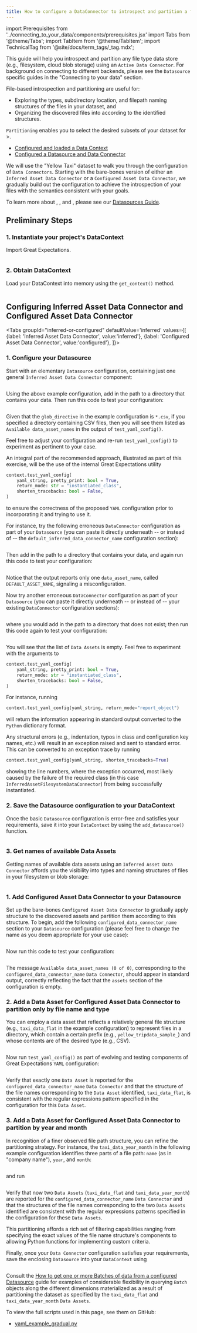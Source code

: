 ```yaml
---
title: How to configure a DataConnector to introspect and partition a file system or blob store
---
```

import Prerequisites from '../connecting_to_your_data/components/prerequisites.jsx'
import Tabs from '@theme/Tabs';
import TabItem from '@theme/TabItem';
import TechnicalTag from '@site/docs/term_tags/_tag.mdx';

This guide will help you introspect and partition any file type data store (e.g., filesystem, cloud blob storage) using
an `Active Data Connector`.  For background on connecting to different backends, please see the
`Datasource` specific guides in the "Connecting to your data" section.

File-based introspection and partitioning are useful for:
- Exploring the types, subdirectory location, and filepath naming structures of the files in your dataset, and
- Organizing the discovered files into <TechnicalTag tag="data_asset" text="Data Assets" /> according to the identified structures.

`Partitioning` enables you to select the desired subsets of your dataset for <TechnicalTag tag="validation" text="Validation"/>>.

<Prerequisites>

- [Configured and loaded a Data Context](../../tutorials/getting_started/tutorial_setup.md)
- [Configured a Datasource and Data Connector](../../terms/datasource.md)
  
</Prerequisites>

We will use the "Yellow Taxi" dataset to walk you through the configuration of `Data Connectors`.  Starting with the
bare-bones version of either an `Inferred Asset Data Connector` or a `Configured Asset Data Connector`, we gradually
build out the configuration to achieve the introspection of your files with the semantics consistent with your goals.

To learn more about <TechnicalTag tag="datasource" text="Datasources" />, <TechnicalTag tag="datasource" text="Data Connectors" />, and <TechnicalTag tag="batch" text="Batch(es)" />, please see our [Datasources Guide](../../terms/datasource.md).

## Preliminary Steps

### 1. Instantiate your project's DataContext

Import Great Expectations.

```python name="tests/integration/docusaurus/connecting_to_your_data/how_to_introspect_and_partition_your_data/files/yaml_example_gradual.py imports"
```

### 2. Obtain DataContext

Load your DataContext into memory using the `get_context()` method.

```python name="tests/integration/docusaurus/connecting_to_your_data/how_to_introspect_and_partition_your_data/files/yaml_example_gradual.py get_context"
```

## Configuring Inferred Asset Data Connector and Configured Asset Data Connector

<Tabs
  groupId="inferred-or-configured"
  defaultValue='inferred'
  values={[
  {label: 'Inferred Asset Data Connector', value:'inferred'},
  {label: 'Configured Asset Data Connector', value:'configured'},
  ]}>

<TabItem value="inferred">

### 1. Configure your Datasource

Start with an elementary `Datasource` configuration, containing just one general `Inferred Asset Data Connector`
component:

```python name="tests/integration/docusaurus/connecting_to_your_data/how_to_introspect_and_partition_your_data/files/yaml_example_gradual.py datasource_yaml"
```

Using the above example configuration, add in the path to a directory that contains your data.  Then run this code to
test your configuration:

```python name="tests/integration/docusaurus/connecting_to_your_data/how_to_introspect_and_partition_your_data/files/yaml_example_gradual.py test_yaml_config"
```

Given that the `glob_directive` in the example configuration is `*.csv`, if you specified a directory containing CSV
files, then you will see them listed as `Available data_asset_names` in the output of `test_yaml_config()`.

Feel free to adjust your configuration and re-run `test_yaml_config()` to experiment as pertinent to your case.

An integral part of the recommended approach, illustrated as part of this exercise, will be the use of the internal
Great Expectations utility

```python
context.test_yaml_config(
    yaml_string, pretty_print: bool = True,
    return_mode: str = "instantiated_class",
    shorten_tracebacks: bool = False,
)
```

to ensure the correctness of the proposed `YAML` configuration prior to incorporating it and trying to use it.

For instance, try the following erroneous `DataConnector` configuration as part of your `Datasource` (you can
paste it directly underneath -- or instead of -- the `default_inferred_data_connector_name` configuration section):

```python name="tests/integration/docusaurus/connecting_to_your_data/how_to_introspect_and_partition_your_data/files/yaml_example_gradual.py buggy_data_connector_yaml"
```

Then add in the path to a directory that contains your data, and again run this code to test your configuration:

```python name="tests/integration/docusaurus/connecting_to_your_data/how_to_introspect_and_partition_your_data/files/yaml_example_gradual.py test_yaml_config"
```

Notice that the output reports only one `data_asset_name`, called `DEFAULT_ASSET_NAME`, signaling a misconfiguration.

Now try another erroneous `DataConnector` configuration as part of your `Datasource` (you can paste it directly
underneath -- or instead of -- your existing `DataConnector` configuration sections):

```python name="tests/integration/docusaurus/connecting_to_your_data/how_to_introspect_and_partition_your_data/files/yaml_example_gradual.py another_buggy_data_connector_yaml"
```

where you would add in the path to a directory that does not exist; then run this code again to test your configuration:

```python name="tests/integration/docusaurus/connecting_to_your_data/how_to_introspect_and_partition_your_data/files/yaml_example_gradual.py test_yaml_config"
```

You will see that the list of `Data Assets` is empty.  Feel free to experiment with the arguments to

```python
context.test_yaml_config(
    yaml_string, pretty_print: bool = True,
    return_mode: str = "instantiated_class",
    shorten_tracebacks: bool = False,
)
```

For instance, running

```python
context.test_yaml_config(yaml_string, return_mode="report_object")
```

will return the information appearing in standard output converted to the `Python` dictionary format.

Any structural errors (e.g., indentation, typos in class and configuration key names, etc.) will result in an exception
raised and sent to standard error.  This can be converted to an exception trace by running

```python
context.test_yaml_config(yaml_string, shorten_tracebacks=True)
```

showing the line numbers, where the exception occurred, most likely caused by the failure of the required class (in this
case `InferredAssetFilesystemDataConnector`) from being successfully instantiated.

### 2. Save the Datasource configuration to your DataContext

Once the basic `Datasource` configuration is error-free and satisfies your requirements, save it into your `DataContext`
by using the `add_datasource()` function.

```python name="tests/integration/docusaurus/connecting_to_your_data/how_to_introspect_and_partition_your_data/files/yaml_example_gradual.py add_datasource"
```

### 3. Get names of available Data Assets
 
Getting names of available data assets using an `Inferred Asset Data Connector` affords you the visibility into types
and naming structures of files in your filesystem or blob storage:

```python name="tests/integration/docusaurus/connecting_to_your_data/how_to_introspect_and_partition_your_data/files/yaml_example_gradual.py get_available_data_asset_names"
```

</TabItem>
<TabItem value="configured">

### 1. Add Configured Asset Data Connector to your Datasource

Set up the bare-bones `Configured Asset Data Connector` to gradually apply structure to the discovered assets and
partition them according to this structure.  To begin, add the following `configured_data_connector_name` section to
your `Datasource` configuration (please feel free to change the name as you deem appropriate for your use case):

```python name="tests/integration/docusaurus/connecting_to_your_data/how_to_introspect_and_partition_your_data/files/yaml_example_gradual.py add configureed asset data connector to datasource"
```

Now run this code to test your configuration:

```python name="tests/integration/docusaurus/connecting_to_your_data/how_to_introspect_and_partition_your_data/files/yaml_example_gradual.py test_yaml_config"
```

The message `Available data_asset_names (0 of 0)`, corresponding to the `configured_data_connector_name` `Data
Connector`, should appear in standard output, correctly reflecting the fact that the `assets` section of the
configuration is empty.

### 2. Add a Data Asset for Configured Asset Data Connector to partition only by file name and type

You can employ a data asset that reflects a relatively general file structure (e.g., `taxi_data_flat` in the example
configuration) to represent files in a directory, which contain a certain prefix (e.g., `yellow_tripdata_sample_`) and
whose contents are of the desired type (e.g., CSV).

```python name="tests/integration/docusaurus/connecting_to_your_data/how_to_introspect_and_partition_your_data/files/yaml_example_gradual.py configured_data_connector_yaml only by filename and type"
```

Now run `test_yaml_config()` as part of evolving and testing components of Great Expectations `YAML` configuration:

```python name="tests/integration/docusaurus/connecting_to_your_data/how_to_introspect_and_partition_your_data/files/yaml_example_gradual.py test_yaml_config"
```

Verify that exactly one `Data Asset` is reported for the `configured_data_connector_name` `Data Connector` and that the
structure of the file names corresponding to the `Data Asset` identified, `taxi_data_flat`, is consistent with the
regular expressions pattern specified in the configuration for this `Data Asset`.

### 3. Add a Data Asset for Configured Asset Data Connector to partition by year and month

In recognition of a finer observed file path structure, you can refine the partitioning strategy.  For instance, the
`taxi_data_year_month` in the following example configuration identifies three parts of a file path: `name` (as in
"company name"), `year`, and `month`:

```python name="tests/integration/docusaurus/connecting_to_your_data/how_to_introspect_and_partition_your_data/files/yaml_example_gradual.py configured_data_connector_yaml add granular group_names"
```

and run

```python name="tests/integration/docusaurus/connecting_to_your_data/how_to_introspect_and_partition_your_data/files/yaml_example_gradual.py test_yaml_config"
```

Verify that now two `Data Assets` (`taxi_data_flat` and `taxi_data_year_month`) are reported for the
`configured_data_connector_name` `Data Connector` and that the structures of the file names corresponding to the two
`Data Assets` identified are consistent with the regular expressions patterns specified in the configuration for these
`Data Assets`.

This partitioning affords a rich set of filtering capabilities ranging from specifying the
exact values of the file name structure's components to allowing Python functions for implementing custom criteria.

Finally, once your `Data Connector` configuration satisfies your requirements, save the enclosing `Datasource` into your
`DataContext` using

```python name="tests/integration/docusaurus/connecting_to_your_data/how_to_introspect_and_partition_your_data/files/yaml_example_gradual.py add_datasource"
```

Consult the
[How to get one or more Batches of data from a configured Datasource](./how_to_get_one_or_more_batches_of_data_from_a_configured_datasource.md)
guide for examples of considerable flexibility in querying `Batch` objects along the different dimensions materialized
as a result of partitioning the dataset as specified by the `taxi_data_flat` and `taxi_data_year_month` `Data Assets`.

</TabItem>

</Tabs>

To view the full scripts used in this page, see them on GitHub:

- [yaml_example_gradual.py](https://github.com/great-expectations/great_expectations/blob/develop/tests/integration/docusaurus/connecting_to_your_data/how_to_introspect_and_partition_your_data/files/yaml_example_gradual.py)
